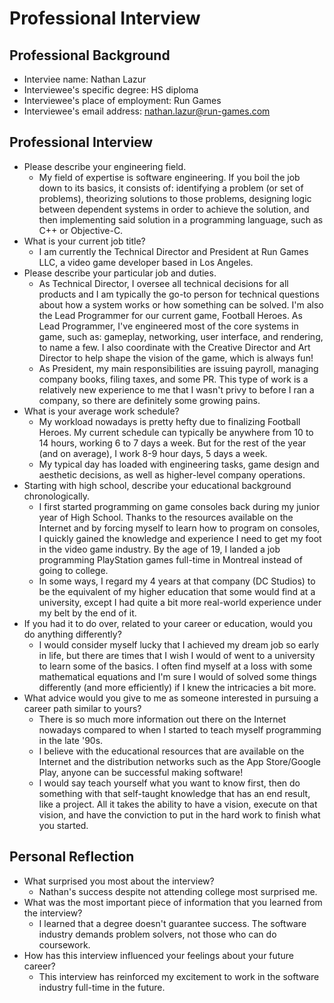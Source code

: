 # Professional Interview

## Professional Background

* Interviee name: Nathan Lazur
* Interviewee's specific degree: HS diploma
* Interviewee's place of employment: Run Games
* Interviewee's email address: nathan.lazur@run-games.com

## Professional Interview

* Please describe your engineering field. 
  * My field of expertise is software engineering.  If you boil the job down to
    its basics, it consists of: identifying a problem (or set of problems),
    theorizing solutions to those problems, designing logic between dependent
    systems in order to achieve the solution, and then implementing said
    solution in a programming language, such as C++ or Objective-C. 
* What is your current job title?
  * I am currently the Technical Director and President at Run Games LLC, a
    video game developer based in Los Angeles.
* Please describe your particular job and duties.
  * As Technical Director, I oversee all technical decisions for all products
    and I am typically the go-to person for technical questions about how a
    system works or how something can be solved.  I'm also the Lead Programmer
    for our current game, Football Heroes.  As Lead Programmer, I've engineered
    most of the core systems in game, such as: gameplay, networking,
    user interface, and rendering, to name a few.  I also coordinate with the
    Creative Director and Art Director to help shape the vision of the game,
    which is always fun!
  * As President, my main responsibilities are issuing payroll, managing
    company books, filing taxes, and some PR.  This type of work is a
    relatively new experience to me that I wasn't privy to before I ran a
    company, so there are definitely some growing pains.
* What is your average work schedule? 
  * My workload nowadays is pretty hefty due to finalizing Football Heroes.  My
    current schedule can typically be anywhere from 10 to 14 hours, working 6
    to 7 days a week.  But for the rest of the year (and on average),
    I work 8-9 hour days, 5 days a week.
  * My typical day has loaded with engineering tasks, game design and aesthetic
    decisions, as well as higher-level company operations.  
* Starting with high school, describe your educational background
  chronologically. 
  * I first started programming on game consoles back during my junior year of
    High School.  Thanks to the resources available on the Internet and by
    forcing myself to learn how to program on consoles, I quickly gained the
    knowledge and experience I need to get my foot in the video game industry.
    By the age of 19, I landed a job programming PlayStation games full-time in
    Montreal instead of going to college.  
  * In some ways, I regard my 4 years at that company (DC Studios) to be the
    equivalent of my higher education that some would find at a university,
    except I had quite a bit more real-world experience under my belt by the
    end of it.
* If you had it to do over, related to your career or education, would you do
  anything differently?
  * I would consider myself lucky that I achieved my dream job so early in
    life, but there are times that I wish I would of went to a university to
    learn some of the basics.  I often find myself at a loss with some
    mathematical equations and I'm sure I would of solved some things
    differently (and more efficiently) if I knew the intricacies a bit more.
* What advice would you give to me as someone interested in pursuing a career
  path similar to yours?  
  * There is so much more information out there on the Internet nowadays
    compared to when I started to teach myself programming in the late '90s.  
  * I believe with the educational resources that are available on the Internet
    and the distribution networks such as the App Store/Google Play, anyone can
be successful making software!  
  * I would say teach yourself what you want to know first, then do something
    with that self-taught knowledge that has an end result, like a project.
    All it takes the ability to have a vision, execute on that vision, and have
    the conviction to put in the hard work to finish what you started.

## Personal Reflection

* What surprised you most about the interview?
  * Nathan's success despite not attending college most surprised me.
* What was the most important piece of information that you learned from the
  interview?
  * I learned that a degree doesn't guarantee success. The software industry
    demands problem solvers, not those who can do coursework.
* How has this interview influenced your feelings about your future career?
  * This interview has reinforced my excitement to work in the software
    industry full-time in the future.
